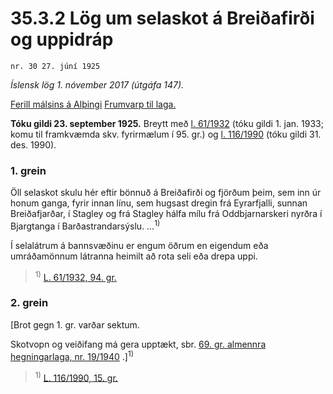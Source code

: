 # 35.3.2 Lög um selaskot á Breiðafirði og uppidráp

`nr. 30 27. júní 1925`

_Íslensk lög 1. nóvember 2017 (útgáfa 147)._

[Ferill málsins á Alþingi](https://www.althingi.is/thingstorf/thingmalalistar-eftir-thingum/ferill/?ltg=37&mnr=79)
[Frumvarp til laga.](https://www.althingi.is/altext/37/s/pdf/0118.pdf)

**Tóku gildi 23. september 1925.**
Breytt með
[l. 61/1932](https://althingi.is/altext/stjtnr.html#1932061) (tóku gildi 1. jan. 1933; komu til framkvæmda skv. fyrirmælum í 95. gr.) og
[l. 116/1990](https://althingi.is/altext/stjt/1990.116.html) (tóku gildi 31. des. 1990).

### 1. grein

Öll selaskot skulu hér eftir bönnuð á Breiðafirði og fjörðum þeim, sem inn úr honum ganga, fyrir innan línu, sem hugsast dregin frá Eyrarfjalli, sunnan Breiðafjarðar, í Stagley og frá Stagley hálfa mílu frá Oddbjarnarskeri nyrðra í Bjargtanga í Barðastrandarsýslu. …<sup>1)</sup> 

Í selalátrum á bannsvæðinu er engum öðrum en eigendum eða umráðamönnum látranna heimilt að rota seli eða drepa uppi.

> <sup>1)</sup> [L. 61/1932, 94. gr.](https://althingi.is/altext/stjtnr.html#1932061?g94)

### 2. grein

[Brot gegn 1. gr. varðar sektum.

Skotvopn og veiðifang má gera upptækt, sbr. [69. gr. almennra hegningarlaga, nr. 19/1940](1940019.md#G69) .]<sup>1)</sup> 

> <sup>1)</sup> [L. 116/1990, 15. gr.](https://althingi.is/altext/stjt/1990.116.html)
